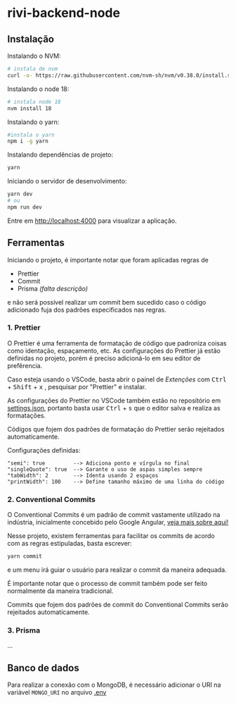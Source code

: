 # rivi-backend-node

## Instalação

Instalando o NVM:

```sh
# instala de nvm
curl -o- https://raw.githubusercontent.com/nvm-sh/nvm/v0.38.0/install.sh | bash
```

Instalando o node 18:

```sh
# instala node 18
nvm install 18
```

Instalando o yarn:

```sh
#instala o yarn
npm i -g yarn
```

Instalando dependências de projeto:

```sh
yarn
```

Iniciando o servidor de desenvolvimento:

```sh
yarn dev
# ou
npm run dev
```

Entre em [http://localhost:4000](http://localhost:4000) para visualizar a aplicação.


## Ferramentas

Iniciando o projeto, é importante notar que foram aplicadas regras de

- Prettier
- Commit
- Prisma _(falta descrição)_

e não será possível realizar um commit bem sucedido caso o código adicionado fuja dos padrões especificados nas regras.

### **1. Prettier**

O Prettier é uma ferramenta de formatação de código que padroniza coisas como identação, espaçamento, etc.
As configurações do Prettier já estão definidas no projeto, porém é preciso adicioná-lo em seu editor de prefêrencia.

Caso esteja usando o VSCode, basta abrir o painel de _Extenções_ com <kbd>Ctrl</kbd> + <kbd>Shift</kbd> + <kbd>x</kbd> , pesquisar por "Prettier" e instalar.

As configurações do Prettier no VSCode também estão no repositório em [settings.json](.vscode/settings.json), portanto basta usar <kbd>Ctrl</kbd> + <kbd>s</kbd> que o editor salva e realiza as formatações.

Códigos que fojem dos padrões de formatação do Prettier serão rejeitados automaticamente.

Configurações definidas:

```
"semi": true         --> Adiciona ponto e vírgula no final
"singleQuote": true  --> Garante o uso de aspas simples sempre
"tabWidth": 2        --> Identa usando 2 espaços
"printWidth": 100    --> Define tamanho máximo de uma linha do código
```
### **2. Conventional Commits**

O Conventional Commits é um padrão de commit vastamente utilizado na indústria, inicialmente concebido pelo Google Angular, [veja mais sobre aqui!](https://www.conventionalcommits.org/en/v1.0.0/)

Nesse projeto, existem ferramentas para facilitar os commits de acordo com as regras estipuladas, basta escrever:

```sh
yarn commit
```

e um menu irá guiar o usuário para realizar o commit da maneira adequada.

É importante notar que o processo de commit também pode ser feito normalmente da maneira tradicional.

Commits que fojem dos padrões de commit do Conventional Commits serão rejeitados automaticamente.

### **3. Prisma**

...

## Banco de dados

Para realizar a conexão com o MongoDB, é necessário adicionar o URI na variável ``` MONGO_URI ``` no arquivo [.env](.env)
